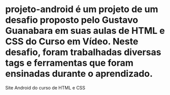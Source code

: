 # projeto-android  é um projeto de um desafio proposto pelo Gustavo Guanabara em suas aulas de HTML e CSS do Curso em Vídeo. Neste desafio, foram trabalhadas diversas tags e ferramentas que foram ensinadas durante o aprendizado.

Site Android do curso de HTML e CSS





